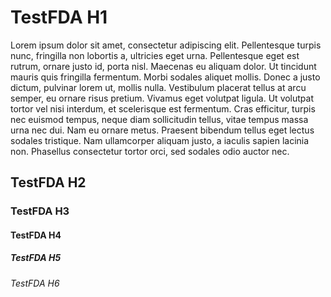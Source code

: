 # TestFDA H1

Lorem ipsum dolor sit amet, consectetur adipiscing elit. Pellentesque turpis nunc, fringilla non lobortis a, ultricies eget urna. Pellentesque eget est rutrum, ornare justo id, porta nisl. Maecenas eu aliquam dolor. Ut tincidunt mauris quis fringilla fermentum. Morbi sodales aliquet mollis. Donec a justo dictum, pulvinar lorem ut, mollis nulla. Vestibulum placerat tellus at arcu semper, eu ornare risus pretium. Vivamus eget volutpat ligula. Ut volutpat tortor vel nisi interdum, et scelerisque est fermentum. Cras efficitur, turpis nec euismod tempus, neque diam sollicitudin tellus, vitae tempus massa urna nec dui. Nam eu ornare metus. Praesent bibendum tellus eget lectus sodales tristique. Nam ullamcorper aliquam justo, a iaculis sapien lacinia non. Phasellus consectetur tortor orci, sed sodales odio auctor nec. 


## TestFDA H2
### TestFDA H3
#### TestFDA H4
##### TestFDA H5
###### TestFDA H6
